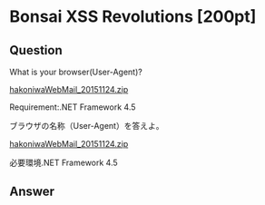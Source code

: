 # Bonsai XSS Revolutions [200pt]

## Question

What is your browser(User-Agent)?

[hakoniwaWebMail_20151124.zip](https://github.com/AkashiSN/SECCON2015-Online-CTF/raw/master/q11/hakoniwaWebMail_20151124.zip)


Requirement:.NET Framework 4.5 

ブラウザの名称（User-Agent）を答えよ。

[hakoniwaWebMail_20151124.zip](https://github.com/AkashiSN/SECCON2015-Online-CTF/raw/master/q11/hakoniwaWebMail_20151124.zip)

必要環境.NET Framework 4.5

## Answer

